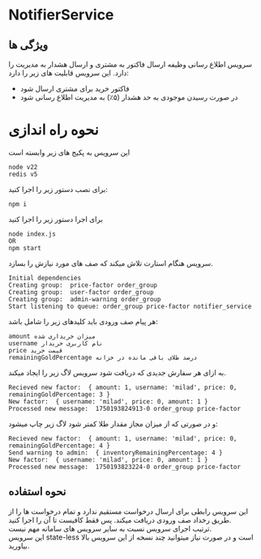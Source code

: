 # NotifierService

## ویژگی ها
سرویس اطلاع رسانی وظیفه ارسال فاکتور به مشتری و ارسال هشدار به مدیریت را دارد.
این سرویس قابلیت های زیر را دارد:
- فاکتور خرید برای مشتری ارسال شود
- در صورت رسیدن موجودی به حد هشدار (۵٪) به مدیریت اطلاع رسانی شود


# نحوه راه اندازی
این سرویس به پکیج های زیر وابسته است
```
node v22
redis v5
```
برای نصب دستور زیر را اجرا کنید:
```
npm i
```

برای اجرا دستور زیر را اجرا کنید
```
node index.js
OR
npm start
```
سرویس هنگام استارت تلاش میکند که صف های مورد نیازش را بسازد.
```
Initial dependencies
Creating group:  price-factor order_group
Creating group:  user-factor order_group
Creating group:  admin-warning order_group
Start listening to queue: order_group price-factor notifier_service
```
هر پیام صف ورودی باید کلیدهای زیر را شامل باشد:
```
amount میزان خریداری شده
username نام کاربری خریدار
price قیمت خرید
remainingGoldPercentage درصد طلای باقی مانده در خزانه
```
به ازای هر سفارش جدیدی که دریافت شود سرویس لاگ زیر را ایجاد میکند.
```
Recieved new factor:  { amount: 1, username: 'milad', price: 0, remainingGoldPercentage: 3 }
New factor:  { username: 'milad', price: 0, amount: 1 }
Processed new message:  1750193824913-0 order_group price-factor
```
و در صورتی که از میزان مجاز مقدار طلا کمتر شود لاگ زیر چاپ میشود:
```
Recieved new factor:  { amount: 1, username: 'milad', price: 0, remainingGoldPercentage: 4 }
Send warning to admin:  { inventoryRemainingPercentage: 4 }
New factor:  { username: 'milad', price: 0, amount: 1 }
Processed new message:  1750193823224-0 order_group price-factor
```

## نحوه استفاده
این سرویس رابطی برای ارسال درخواست مستقیم ندارد و تمام درخواست ها را از طریق رخداد صف ورودی دریافت میکند. پس فقط کافیست تا آن را اجرا کنید.   
ترتیب اجرای سرویس نسبت به سایر سرویس های سامانه مهم نیست.   
این سرویس state-less است و در صورت نیاز میتوانید چند نسخه از این سرویس بالا بیاورید.